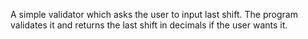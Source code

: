 A simple validator which asks the user to input last shift. The program validates it and returns the last shift in decimals if the user wants it.

